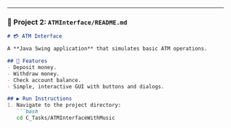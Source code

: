 
---

### 📌 Project 2: `ATMInterface/README.md`

```markdown
# 💳 ATM Interface

A **Java Swing application** that simulates basic ATM operations.  

## 🚀 Features
- Deposit money.  
- Withdraw money.  
- Check account balance.  
- Simple, interactive GUI with buttons and dialogs.  

## ▶️ Run Instructions
1. Navigate to the project directory:
   ```bash
   cd C_Tasks/ATMInterfaceWithMusic
